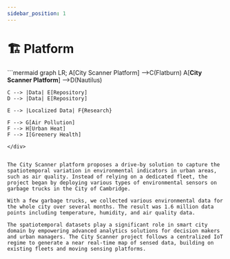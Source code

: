 ```yaml
---
sidebar_position: 1
---
```


# 🏗️ Platform

<!-- Explain how all different researches and devices are structured under the long-term City Scanner project. -->

<div style={{textAlign: 'center', padding: 25}}>
 ```mermaid
graph LR;
    A[City Scanner Platform] -->C(Flatburn)
    A[<b>City Scanner Platform</b>] -->D(Nautilus)

    C --> |Data| E[Repository]
    D --> |Data| E[Repository]

    E --> |Localized Data| F{Research}

    F --> G[Air Pollution]
    F --> H[Urban Heat]
    F --> I[Greenery Health]

```
</div>


The City Scanner platform proposes a drive-by solution to capture the spatiotemporal variation in environmental indicators in urban areas, such as air quality. Instead of relying on a dedicated fleet, the project began by deploying various types of environmental sensors on garbage trucks in the City of Cambridge.

With a few garbage trucks, we collected various environmental data for the whole city over several months. The result was 1.6 million data points including temperature, humidity, and air quality data.

The spatio­temporal datasets play a significant role in smart city domain by empowering advanced analytics solutions for decision makers and urban managers. The City Scanner project follows a centralized IoT regime to generate a near real-time map of sensed data, building on existing fleets and moving sensing platforms.
```
